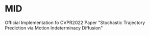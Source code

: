 # MID
Official Implementation fo CVPR2022 Paper "Stochastic Trajectory Prediction via Motion Indeterminacy Diffusion"
